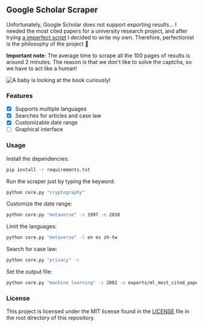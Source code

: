 ## Google Scholar Scraper

Unfortunately, Google Scholar does not support exporting results... I needed the most cited papers for a university research project, and after trying [a imperfect script](https://github.com/WittmannF/sort-google-scholar) I decided to write my own. Therefore, perfectionist is the philosophy of the project :see_no_evil:

<b>Important note</b>: The average time to scrape all the 100 pages of results is around 2 minutes. The reason is that we don't like to solve the captcha, so we have to act like a human!

![A baby is looking at the book curiously!](https://media.giphy.com/media/8dYmJ6Buo3lYY/giphy.gif)

### Features

- [x] Supports multiple languages
- [x] Searches for articles and case law
- [x] Customizable date range
- [ ] Graphical interface

### Usage

Install the dependencies:

```bash
pip install -r requirements.txt
```

Run the scraper just by typing the keyword:

```bash
python core.py "cryptography"
```

Customize the date range:

```bash
python core.py "metaverse" -s 1997 -e 2018
```

Limit the languages:

```bash
python core.py "metaverse" -l en es zh-tw
```

Search for case law:

```bash
python core.py "privacy" -c
```

Set the output file:

```bash
python core.py "machine learning" -s 2002 -o exports/ml_most_cited_papers_since_2002.csv
```

### License

This project is licensed under the MIT license found in the [LICENSE](LICENSE) file in the root directory of this repository.
